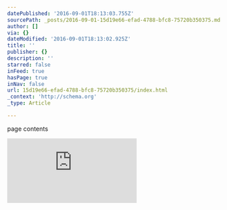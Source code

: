 ```yaml
---
datePublished: '2016-09-01T18:13:03.755Z'
sourcePath: _posts/2016-09-01-15d19e66-efad-4788-bfc8-75720b350375.md
author: []
via: {}
dateModified: '2016-09-01T18:13:02.925Z'
title: ''
publisher: {}
description: ''
starred: false
inFeed: true
hasPage: true
inNav: false
url: 15d19e66-efad-4788-bfc8-75720b350375/index.html
_context: 'http://schema.org'
_type: Article

---
```

<html>
    <head>
    <meta name="google-site-verification" content="GWgdd4I_mLV-_GGts-o_bfuP6AtKRFOAmVqGA-AqWrw" />
    <title> My title </title>
    </head> 
    <body>
    page contents
    </body>
    </html>

![](https://the-grid-user-content.s3-us-west-2.amazonaws.com/e2434d51-6481-4ef4-9b66-bb4698f69fe1.html)